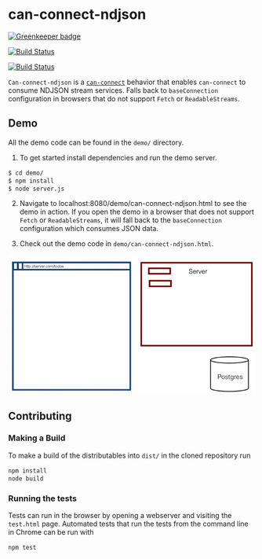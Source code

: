 # can-connect-ndjson

[![Greenkeeper badge](https://badges.greenkeeper.io/canjs/can-connect-ndjson.svg)](https://greenkeeper.io/)

[![Build Status](https://travis-ci.org/canjs/can-connect-ndjson.png?branch=master)](https://travis-ci.org/canjs/can-connect-ndjson)

[![Build Status](https://saucelabs.com/browser-matrix/can-connect-ndjson.svg)](https://saucelabs.com/beta/builds/04de5977a9784f0ebb38d9427166b387)

`Can-connect-ndjson` is a [`can-connect`]() behavior that enables `can-connect` to consume NDJSON stream services. Falls back to `baseConnection` configuration in browsers that do not support `Fetch` or `ReadableStreams`.

## Demo

All the demo code can be found in the `demo/` directory. 

1. To get started install dependencies and run the demo server.

```shell
$ cd demo/
$ npm install
$ node server.js
```

2. Navigate to localhost:8080/demo/can-connect-ndjson.html to see the demo in action. If you open the demo in a browser that does not support `Fetch` or `ReadableStreams`, it will fall back to the `baseConnection` configuration which consumes JSON data.

3. Check out the demo code in `demo/can-connect-ndjson.html`.

![ndjsonStream Visual](ndjsonStream.gif)


## Contributing

### Making a Build

To make a build of the distributables into `dist/` in the cloned repository run

```
npm install
node build
```

### Running the tests

Tests can run in the browser by opening a webserver and visiting the `test.html` page.
Automated tests that run the tests from the command line in Chrome can be run with

```
npm test
```
